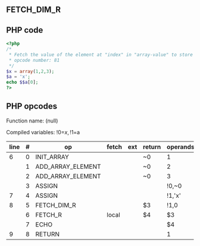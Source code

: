 FETCH\_DIM\_R
-------------

PHP code
--------

``` php
<?php
/*
 * Fetch the value of the element at "index" in "array-value" to store it in "result".  Read-only?
 * opcode number: 81
 */
$x = array(1,2,3);
$a = 'x';
echo $$a[0];
?>
```

PHP opcodes
-----------

Function name: (null)

Compiled variables: !0=$x, !1=$a

| line | \#  | op                  | fetch | ext | return | operands |
|------|-----|---------------------|-------|-----|--------|----------|
| 6    | 0   | INIT\_ARRAY         |       |     | \~0    | 1        |
|      | 1   | ADD\_ARRAY\_ELEMENT |       |     | \~0    | 2        |
|      | 2   | ADD\_ARRAY\_ELEMENT |       |     | \~0    | 3        |
|      | 3   | ASSIGN              |       |     |        | !0,\~0   |
| 7    | 4   | ASSIGN              |       |     |        | !1,'x'   |
| 8    | 5   | FETCH\_DIM\_R       |       |     | $3     | !1,0     |
|      | 6   | FETCH\_R            | local |     | $4     | $3       |
|      | 7   | ECHO                |       |     |        | $4       |
| 9    | 8   | RETURN              |       |     |        | 1        |
